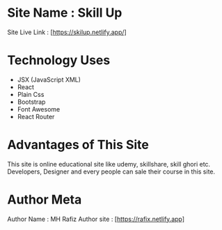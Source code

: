 # Site Name : Skill Up

Site Live Link : [https://skilup.netlify.app/]

# Technology Uses

* JSX (JavaScript XML)
* React 
* Plain Css
* Bootstrap
* Font Awesome
* React Router

# Advantages of This Site
This site is online educational site like  udemy, skillshare, skill ghori etc. Developers, Designer and every people can sale their course in this site. 

# Author Meta
 Author Name : MH Rafiz
Author site : [https://rafix.netlify.app] 